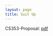 ```yaml
---
layout: page
title: Suit Up
---
```


<!--
<p class="message">
  Hey there! This page is included as an example. Feel free to customize it for your own use upon downloading. Carry on!
</p>
-->

CS353-Proposal: [pdf](CS353_Sec1_Group1_Proposal.pdf)